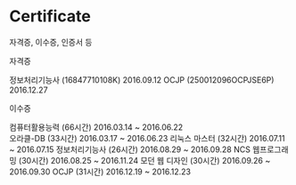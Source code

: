 # Certificate
자격증, 이수증, 인증서 등

자격증

정보처리기능사 (16847710108K) 2016.09.12
OCJP (250012096OCPJSE6P) 2016.12.27

이수증

컴퓨터활용능력 (66시간) 2016.03.14 ~ 2016.06.22<br>
오라클-DB (33시간) 2016.03.17 ~ 2016.06.23
리눅스 마스터 (32시간) 2016.07.11 ~ 2016.07.15
정보처리기능사 (26시간) 2016.08.29 ~ 2016.09.28
NCS 웹프로그래밍 (30시간) 2016.08.25 ~ 2016.11.24
모던 웹 디자인 (30시간) 2016.09.26 ~ 2016.09.30
OCJP (31시간) 2016.12.19 ~ 2016.12.23
